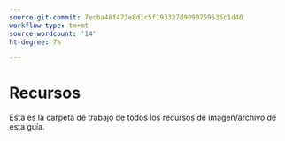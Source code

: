```yaml
---
source-git-commit: 7ecba48f473e8d1c5f193327d9890759536c1d40
workflow-type: tm+mt
source-wordcount: '14'
ht-degree: 7%

---
```

# Recursos

Esta es la carpeta de trabajo de todos los recursos de imagen/archivo de esta guía.
